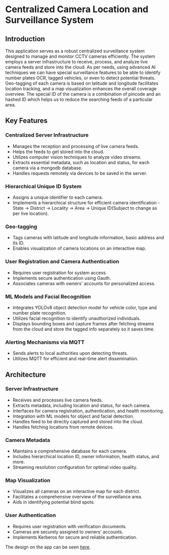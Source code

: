 # Centralized Camera Location and Surveillance System

## Introduction

This application serves as a robust centralized surveillance system designed to manage and monitor CCTV cameras efficiently. The system employs a server infrastructure to receive, process, and analyze live camera feeds and store into the cloud. As per needs, using advanced AI techniques we can have special surveillance features to be able to identify number plates OCR, tagged vehicles, or even to detect potential threats. Geo-tagging of each camera is based on latitude and longitude facilitates location tracking, and a map visualization enhances the overall coverage overview. The special ID of the camera is a combination of pincode and an hashed ID which helps us to reduce the searching feeds of a particular area.

## Key Features

### Centralized Server Infrastructure

- Manages the reception and processing of live camera feeds.
- Helps the feeds to get stored into the cloud.
- Utilizes computer vision techniques to analyze video streams.
- Extracts essential metadata, such as location and status, for each camera via a mongodb database.
- Handles requests remotely via devices to be saved in the server.

### Hierarchical Unique ID System

- Assigns a unique identifier to each camera.
- Implements a hierarchical structure for efficient camera identification - State → District → Locality → Area → Unique ID(Subject to change as per live location).


### Geo-tagging

- Tags cameras with latitude and longitude information, basic address and its ID.
- Enables visualization of camera locations on an interactive map.

### User Registration and Camera Authentication

- Requires user registration for system access.
- Implements secure authentication using Gauth.
- Associates cameras with owners' accounts for personalized access.

### ML Models and Facial Recognition

- Integrates YOLOv8 object detection model for vehicle color, type and number plate recognition.
- Utilizes facial recognition to identify unauthorized individuals.
- Displays bounding boxes and capture frames after fetching streams from the cloud and store the tagged info separately so it saves time.

### Alerting Mechanisms via MQTT

- Sends alerts to local authorities upon detecting threats.
- Utilizes MQTT for efficient and real-time alert dissemination.

## Architecture

### Server Infrastructure

- Receives and processes live camera feeds.
- Extracts metadata, including location and status, for each camera.
- Interfaces for camera registration, authentication, and health monitoring.
- Integration with ML models for object and facial detection.
- Handles feed to be directly captured and stored into the cloud.
- Handles fetching locations from remote devices.
  
### Camera Metadata

- Maintains a comprehensive database for each camera.
- Includes hierarchical location ID, owner information, health status, and more.
- Streaming resolution configuration for optimal video quality.

### Map Visualization

- Visualizes all cameras on an interactive map for each district.
- Facilitates a comprehensive overview of the surveillance area.
- Aids in identifying potential blind spots.

### User Authentication

- Requires user registration with verification documents.
- Cameras are securely assigned to owners' accounts.
- Implements Kerberos for secure and reliable authentication.

The design on the app can be seen [here](https://www.figma.com/file/DEhKfePscqCpsP7Lpx2yj4/security-(Community)?type=design&node-id=0%3A1&mode=design&t=M0ETGKfWs7FWqsRv-1).
